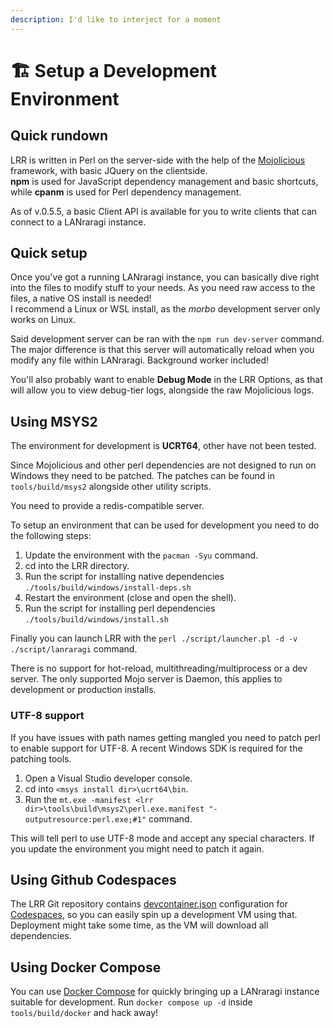 ```yaml
---
description: I'd like to interject for a moment
---
```


# 🏗 Setup a Development Environment

## Quick rundown

LRR is written in Perl on the server-side with the help of the [Mojolicious](http://mojolicious.org) framework, with basic JQuery on the clientside.  
**npm** is used for JavaScript dependency management and basic shortcuts, while **cpanm** is used for Perl dependency management.

As of v.0.5.5, a basic Client API is available for you to write clients that can connect to a LANraragi instance.

## Quick setup

Once you've got a running LANraragi instance, you can basically dive right into the files to modify stuff to your needs. As you need raw access to the files, a native OS install is needed!\
I recommend a Linux or WSL install, as the _morbo_ development server only works on Linux.

Said development server can be ran with the `npm run dev-server` command.  
The major difference is that this server will automatically reload when you modify any file within LANraragi. Background worker included!

You'll also probably want to enable **Debug Mode** in the LRR Options, as that will allow you to view debug-tier logs, alongside the raw Mojolicious logs.

## Using MSYS2

The environment for development is **UCRT64**, other have not been tested.

Since Mojolicious and other perl dependencies are not designed to run on Windows they need to be patched. The patches can be found in `tools/build/msys2` alongside other utility scripts.

You need to provide a redis-compatible server.

To setup an environment that can be used for development you need to do the following steps:

1. Update the environment with the `pacman -Syu` command.
2. cd into the LRR directory.
3. Run the script for installing native dependencies `./tools/build/windows/install-deps.sh`
4. Restart the environment (close and open the shell).
5. Run the script for installing perl dependencies `./tools/build/windows/install.sh`

Finally you can launch LRR with the `perl ./script/launcher.pl -d -v ./script/lanraragi` command.

There is no support for hot-reload, multithreading/multiprocess or a dev server. The only supported Mojo server is Daemon, this applies to development or production installs.

### UTF-8 support

If you have issues with path names getting mangled you need to patch perl to enable support for UTF-8. A recent Windows SDK is required for the patching tools.

1. Open a Visual Studio developer console.
2. cd into `<msys install dir>\ucrt64\bin`.
3. Run the `mt.exe -manifest <lrr dir>\tools\build\msys2\perl.exe.manifest "-outputresource:perl.exe;#1"` command.

This will tell perl to use UTF-8 mode and accept any special characters. If you update the environment you might need to patch it again.

## Using Github Codespaces

The LRR Git repository contains [devcontainer.json](https://github.com/Difegue/LANraragi/tree/dev/.devcontainer) configuration for [Codespaces](https://github.com/Difegue/LANraragi/codespaces), so you can easily spin up a development VM using that. 
Deployment might take some time, as the VM will download all dependencies.  

## Using Docker Compose

You can use [Docker Compose](https://docs.docker.com/compose/) for quickly bringing up a LANraragi instance suitable for development.
Run `docker compose up -d` inside `tools/build/docker` and hack away!
